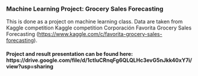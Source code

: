<h3> Machine Learning Project: Grocery Sales Forecasting </h3>

This is done as a project on machine learning class. Data are taken from Kaggle competition Kaggle competition Corporación Favorita Grocery Sales Forecasting (https://www.kaggle.com/c/favorita-grocery-sales-forecasting).

<h4> Project and result presentation can be found here: https://drive.google.com/file/d/1ctIuCRnqFg6QLQLHc3evG5nJkk40xY7i/view?usp=sharing </h4>

